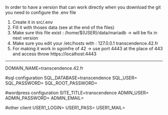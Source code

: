 In order to have a version that can work directly when you download the git you need to configure the .env file
1. Create it in src/.env
2. Fill it with thoses data (see at the end of the files)
3. Make sure this file exist : /home/$(USER)/data/mariadb -> will be fix in next version
4. Make sure you edit your /etc/hosts with : 127.0.0.1   	transcendence.42.fr
5. For making it work in sgoinfre of 42 -> use port 4443 at the place of 443 and access throw https://localhost:4443
----------------------------------
DOMAIN_NAME=transcendence.42.fr

#sql configuration
SQL_DATABASE=transcendence
SQL_USER=
SQL_PASSWORD=
SQL_ROOT_PASSWORD=

#wordpress configuration
SITE_TITLE=transcendence
ADMIN_USER=
ADMIN_PASSWORD=
ADMIN_EMAIL=


#other client
USER1_LOGIN=
USER1_PASS=
USER1_MAIL=


